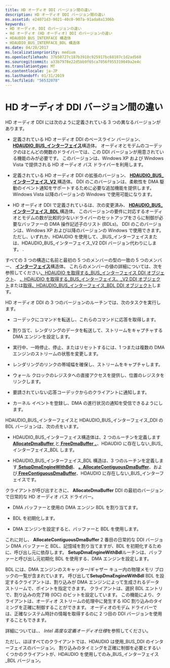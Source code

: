 ```yaml
---
title: HD オーディオ DDI バージョン間の違い
description: HD オーディオ DDI バージョン間の違い
ms.assetid: e24071d3-9021-40c0-907a-91ada8a1306b
keywords:
- HD オーディオ、DDI のバージョンの違い
- Hd オーディオ (HD オーディオ) DDI のバージョンの違い
- HDAUDIO_BUS_INTERFACE 構造体
- HDAUDIO_BUS_INTERFACE_BDL 構造体
ms.date: 04/20/2017
ms.localizationpriority: medium
ms.openlocfilehash: 37b50727c187b3910c925917bc68107c1d2ad560
ms.sourcegitcommit: a33b7978e22d5bb9f65ca7056f955319049a2e4c
ms.translationtype: MT
ms.contentlocale: ja-JP
ms.lasthandoff: 01/31/2019
ms.locfileid: "56532078"
---
```

# <a name="differences-between-the-hd-audio-ddi-versions"></a>HD オーディオ DDI バージョン間の違い


HD オーディオ DDI には次のように定義されている 3 つの異なるバージョンがあります。

-   定義されている HD オーディオ DDI のベースライン バージョン、 [ **HDAUDIO\_BUS\_インターフェイス**](https://msdn.microsoft.com/library/windows/hardware/ff536413)構造体。 オーディオとモデムのコーデックのほとんどの関数のドライバーでは、この DDI バージョンが用意されている機能のみが必要です。 このバージョンは、Windows XP および Windows Vista で提供される HD オーディオ バス ドライバーを利用します。

-   定義されている HD オーディオ DDI の拡張のバージョン、 [ **HDAUDIO\_BUS\_インターフェイス\_V2** ](https://msdn.microsoft.com/library/windows/hardware/ff536418)構造体。 DDI のこのバージョンは、柔軟性を DMA 駆動のイベント通知をサポートするために必要な追加機能を提供します。 Windows Vista 以降のバージョンの Windows で使用可能になります。

-   HD オーディオ DDI で定義されているは、次の変更済み、 [ **HDAUDIO\_BUS\_インターフェイス\_BDL** ](https://msdn.microsoft.com/library/windows/hardware/ff536416)構造体。 このバージョンの要件に対応するオーディオとモデムの数が比較的少ないドライバーのセットアップをさらに制御が必要なバッファーの DMA 操作記述子のリスト (BDLs)。 DDI のこのバージョンは、Windows XP および以降のバージョンの Windows で使用できます。 ただし、いずれか、HDAUDIO を使用して、\_BUS\_インターフェイスまたは、HDAUDIO\_BUS\_インターフェイス\_V2 DDI バージョン代わりにします。 .

すべての 3 つの構造に名前と最初の 5 つのメンバーの型の一致の 5 つのメンバー、 [**インターフェイス**](https://msdn.microsoft.com/library/windows/hardware/ff547825)構造体。 これらのメンバーの値の詳細については、次を参照してください[、HDAUDIO を取得する\_BUS\_インターフェイス DDI オブジェクト](obtaining-an-hdaudio-bus-interface-ddi-object.md)、 [、HDAUDIO を取得する\_BUS\_インターフェイス。\_V2 DDI オブジェクト](obtaining-an-hdaudio-bus-interface-v2-ddi-object.md)または[取得、HDAUDIO\_BUS\_インターフェイス\_BDL DDI オブジェクト](obtaining-an-hdaudio-bus-interface-bdl-ddi-object.md)します。

HD オーディオ DDI の 3 つのバージョンのルーチンでは、次のタスクを実行します。

-   コーデックにコマンドを転送し、これらのコマンドに応答を取得します。

-   割り当て、レンダリングのデータを転送して、ストリームをキャプチャする DMA エンジンを設定します。

-   実行中、一時停止、停止、またはリセットするには、1 つまたは複数の DMA エンジンのストリームの状態を変更します。

-   レンダリングのリンクの帯域幅を確保し、ストリームをキャプチャします。

-   ウォール クロックのレジスタへの直接アクセスを提供し、位置のレジスタをリンクします。

-   要請されていない応答コーデックからのクライアントに通知します。

-   カーネル イベントを登録し、DMA の進行状況の通知を受信できるようにします。

HDAUDIO\_BUS\_インターフェイスと HDAUDIO\_BUS\_インターフェイス\_DDI の BDL バージョンは、次の点をいます。

-   HDAUDIO\_BUS\_インターフェイス構造体は、2 つのルーチンを定義します[ **AllocateDmaBuffer** ](https://msdn.microsoft.com/library/windows/hardware/ff536179)と[ **FreeDmaBuffer** 。](https://msdn.microsoft.com/library/windows/hardware/ff536391)、HDAUDIO に存在しない\_BUS\_インターフェイス\_BDL します。

-   HDAUDIO\_BUS\_インターフェイス\_BDL 構造は、3 つのルーチンを定義します[ **SetupDmaEngineWithBdl**](https://msdn.microsoft.com/library/windows/hardware/ff537894)、 [  **。AllocateContiguousDmaBuffer**](https://msdn.microsoft.com/library/windows/hardware/ff536178)、および[ **FreeContiguousDmaBuffer**](https://msdn.microsoft.com/library/windows/hardware/ff536390)、HDAUDIO に存在しない\_BUS\_インターフェイスです。

クライアントが呼び出すときに、 **AllocateDmaBuffer** DDI の最初のバージョンで日常的な HD オーディオ バス ドライバー。

-   DMA バッファーと使用の DMA エンジン BDL を割り当てます。

-   BDL を初期化します。

-   DMA エンジンを設定すると、バッファーと BDL を使用します。

これに対し、 **AllocateContiguousDmaBuffer** 2 番目の日常的な DDI バージョン DMA バッファーと BDL、記憶域を割り当てますが、BDL を初期化するために、呼び出し元に依存します。 **SetupDmaEngineWithBdl**ルーチンは、バッファーと呼び出し元初期化 BDL を使用する、DMA エンジンを設定します。

BDL には、DMA エンジンのスキャッター/ギャザー キュー内の物理メモリ ブロックの一覧が含まれています。 呼び出して**SetupDmaEngineWithBdl** BDL を設定するクライアントは、割り込みが DMA エンジンによって生成されるデータ ストリームで、ポイントを指定できます。 クライアントは、選択 BDL エントリで、割り込みの完了時 (IOC) のビットを設定しています。 この機能により、クライアントは、オーディオ ストリームの処理中に発生する IOC 割り込みのタイミングを正確に制御することができます。 オーディオのモデム ドライバーでは、正確なシステム時計の情報を取得するのに 2 つ目の DDI バージョンを使用することもできます。

詳細については、、 *Intel 高度な定義オーディオ仕様*を参照してください。

ただし、ほぼすべてのクライアントでは、HDAUDIO は使用\_BUS\_DDI のインターフェイスのバージョン。 割り込みのタイミングを正確に制御を必要とするいくつかのクライアントが、HDAUDIO を使用してのみ\_BUS\_インターフェイス\_BDL バージョン。

 

 




